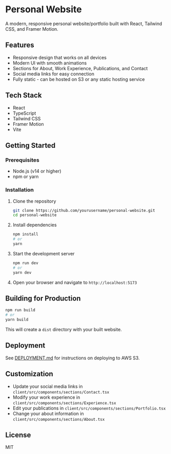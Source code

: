 # Personal Website

A modern, responsive personal website/portfolio built with React, Tailwind CSS, and Framer Motion.

## Features

- Responsive design that works on all devices
- Modern UI with smooth animations
- Sections for About, Work Experience, Publications, and Contact
- Social media links for easy connection
- Fully static - can be hosted on S3 or any static hosting service

## Tech Stack

- React
- TypeScript
- Tailwind CSS
- Framer Motion
- Vite

## Getting Started

### Prerequisites

- Node.js (v14 or higher)
- npm or yarn

### Installation

1. Clone the repository

   ```bash
   git clone https://github.com/yourusername/personal-website.git
   cd personal-website
   ```

2. Install dependencies

   ```bash
   npm install
   # or
   yarn
   ```

3. Start the development server

   ```bash
   npm run dev
   # or
   yarn dev
   ```

4. Open your browser and navigate to `http://localhost:5173`

## Building for Production

```bash
npm run build
# or
yarn build
```

This will create a `dist` directory with your built website.

## Deployment

See [DEPLOYMENT.md](DEPLOYMENT.md) for instructions on deploying to AWS S3.

## Customization

- Update your social media links in `client/src/components/sections/Contact.tsx`
- Modify your work experience in `client/src/components/sections/Experience.tsx`
- Edit your publications in `client/src/components/sections/Portfolio.tsx`
- Change your about information in `client/src/components/sections/About.tsx`

## License

MIT
